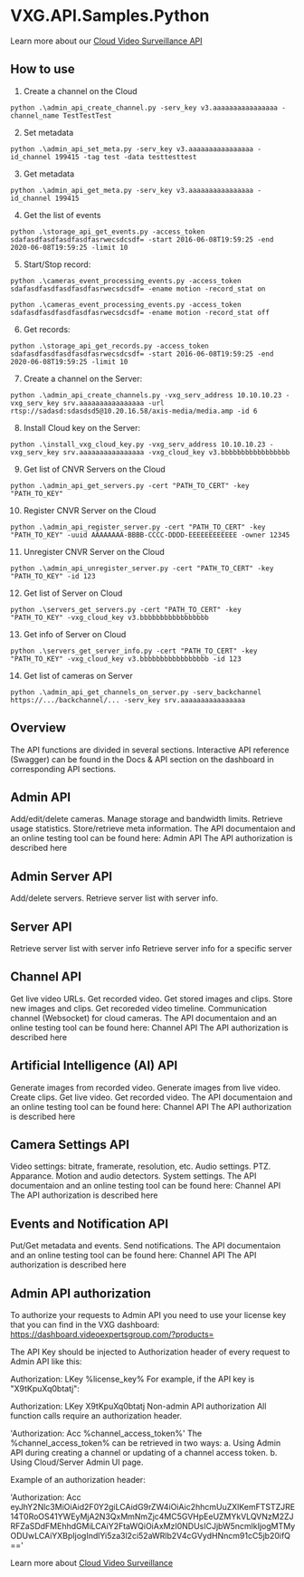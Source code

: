 # VXG.API.Samples.Python

Learn more about our <a href="https://www.videoexpertsgroup.com">Cloud Video Surveillance API</a>

## How to use

1) Create a channel on the Cloud
```
python .\admin_api_create_channel.py -serv_key v3.aaaaaaaaaaaaaaaa -channel_name TestTestTest
```

2) Set metadata
```
python .\admin_api_set_meta.py -serv_key v3.aaaaaaaaaaaaaaaa -id_channel 199415 -tag test -data testtesttest
```

3) Get metadata
```
python .\admin_api_get_meta.py -serv_key v3.aaaaaaaaaaaaaaaa -id_channel 199415
```

4) Get the list of events
```
python .\storage_api_get_events.py -access_token sdafasdfasdfasdfasdfasrwecsdcsdf= -start 2016-06-08T19:59:25 -end 2020-06-08T19:59:25 -limit 10
```

5) Start/Stop record:
```
python .\cameras_event_processing_events.py -access_token sdafasdfasdfasdfasdfasrwecsdcsdf= -ename motion -record_stat on
```
```
python .\cameras_event_processing_events.py -access_token sdafasdfasdfasdfasdfasrwecsdcsdf= -ename motion -record_stat off
```

6) Get records:
```
python .\storage_api_get_records.py -access_token sdafasdfasdfasdfasdfasrwecsdcsdf= -start 2016-06-08T19:59:25 -end 2020-06-08T19:59:25 -limit 10
```

7) Create a channel on the Server:
```
python .\admin_api_create_channels.py -vxg_serv_address 10.10.10.23 -vxg_serv_key srv.aaaaaaaaaaaaaaaa -url rtsp://sadasd:sdasdsd5@10.20.16.58/axis-media/media.amp -id 6
```

8) Install Cloud key on the Server:
```
python .\install_vxg_cloud_key.py -vxg_serv_address 10.10.10.23 -vxg_serv_key srv.aaaaaaaaaaaaaaaa -vxg_cloud_key v3.bbbbbbbbbbbbbbbbb
```

9) Get list of CNVR Servers on the Cloud
```
python .\admin_api_get_servers.py -cert "PATH_TO_CERT" -key "PATH_TO_KEY"
```

10) Register CNVR Server on the Cloud
```
python .\admin_api_register_server.py -cert "PATH_TO_CERT" -key "PATH_TO_KEY" -uuid AAAAAAAA-BBBB-CCCC-DDDD-EEEEEEEEEEEE -owner 12345
```

11) Unregister CNVR Server on the Cloud
```
python .\admin_api_unregister_server.py -cert "PATH_TO_CERT" -key "PATH_TO_KEY" -id 123
```

12) Get list of Server on Cloud
```
python .\servers_get_servers.py -cert "PATH_TO_CERT" -key "PATH_TO_KEY" -vxg_cloud_key v3.bbbbbbbbbbbbbbbbb
```

13) Get info of Server on Cloud
```
python .\servers_get_server_info.py -cert "PATH_TO_CERT" -key "PATH_TO_KEY" -vxg_cloud_key v3.bbbbbbbbbbbbbbbbb -id 123
```

14) Get list of cameras on Server
```
python .\admin_api_get_channels_on_server.py -serv_backchannel https://.../backchannel/... -serv_key srv.aaaaaaaaaaaaaaaa
```


## Overview
The API functions are divided in several sections. Interactive API reference (Swagger) can be found in the Docs & API section on the dashboard in corresponding API sections.

## Admin API
Add/edit/delete cameras.
Manage storage and bandwidth limits.
Retrieve usage statistics.
Store/retrieve meta information.
The API documentaion and an online testing tool can be found here: Admin API
The API authorization is described here

## Admin Server API
Add/delete servers.
Retrieve server list with server info.

## Server API
Retrieve server list with server info
Retrieve server info for a specific server

## Channel API
Get live video URLs.
Get recorded video.
Get stored images and clips.
Store new images and clips.
Get recoreded video timeline.
Communication channel (Websocket) for cloud cameras.
The API documentaion and an online testing tool can be found here: Channel API
The API authorization is described here

## Artificial Intelligence (AI) API
Generate images from recorded video.
Generate images from live video.
Create clips.
Get live video.
Get recorded video.
The API documentaion and an online testing tool can be found here: Channel API
The API authorization is described here

## Camera Settings API
Video settings: bitrate, framerate, resolution, etc.
Audio settings.
PTZ.
Apparance.
Motion and audio detectors.
System settings.
The API documentaion and an online testing tool can be found here: Channel API
The API authorization is described here

## Events and Notification API
Put/Get metadata and events.
Send notifications.
The API documentaion and an online testing tool can be found here: Channel API
The API authorization is described here

## Admin API authorization
To authorize your requests to Admin API you need to use your license key that you can find in the VXG dashboard: https://dashboard.videoexpertsgroup.com/?products=

The API Key should be injected to Authorization header of every request to Admin API like this:

Authorization: LKey %license_key%
For example, if the API key is "X9tKpuXq0btatj":

Authorization: LKey X9tKpuXq0btatj
Non-admin API authorization
All function calls require an authorization header.

'Authorization: Acc %channel_access_token%'
The %channel_access_token% can be retrieved in two ways:
a. Using Admin API during creating a channel or updating of a channel access token.
b. Using Cloud/Server Admin UI page.

Example of an authorization header:

'Authorization: Acc eyJhY2Nlc3MiOiAid2F0Y2giLCAidG9rZW4iOiAic2hhcmUuZXlKemFTSTZJRE14T0RoOS41YWEyMjA2N3QxMmNmZjc4MC5GVHpEeUZMYkVLQVNzM2ZJRFZaSDdFMEhhdGMiLCAiY2FtaWQiOiAxMzI0NDUsICJjbW5ncmlkIjogMTMyODUwLCAiYXBpIjogIndlYi5za3l2ci52aWRlb2V4cGVydHNncm91cC5jb20ifQ=='

Learn more about <a href="https://www.videoexpertsgroup.com">Cloud Video Surveillance</a>



